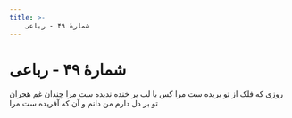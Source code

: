 ```yaml
---
title: >-
    شمارهٔ ۴۹ - رباعی
---
```

# شمارهٔ ۴۹ - رباعی

روزی که فلک از تو بریده ست مرا
کس با لب پر خنده ندیده ست مرا
چندان غم هجران تو بر دل دارم
من دانم و آن که آفریده ست مرا
